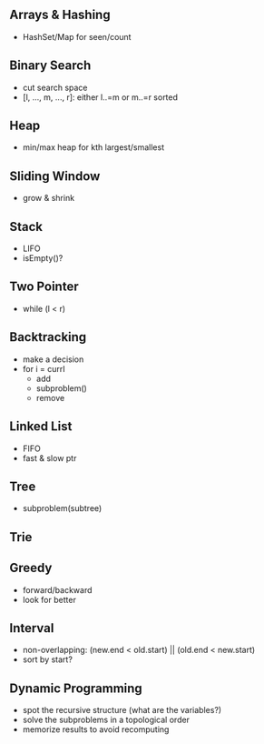 ## Arrays & Hashing
- HashSet/Map for seen/count

## Binary Search
- cut search space
- [l, ..., m, ..., r]: either l..=m or m..=r sorted

## Heap
- min/max heap for kth largest/smallest

## Sliding Window
- grow & shrink

## Stack
- LIFO
- isEmpty()?

## Two Pointer
- while (l < r)

## Backtracking
- make a decision
- for i = currI
  - add
  - subproblem()
  - remove

## Linked List
- FIFO
- fast & slow ptr

## Tree
- subproblem(subtree)

## Trie

## Greedy
- forward/backward
- look for better

## Interval
- non-overlapping: (new.end < old.start) || (old.end < new.start)
- sort by start?

## Dynamic Programming
- spot the recursive structure (what are the variables?)
- solve the subproblems in a topological order
- memorize results to avoid recomputing
